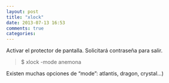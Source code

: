 ```yaml
---
layout: post
title: "xlock"
date: 2013-07-13 16:53
comments: true
categories: 
---
```

Activar el protector de pantalla. Solicitará contraseña para salir.

>$ xlock -mode anemona

Existen muchas opciones de “mode”: atlantis, dragon, crystal...)

